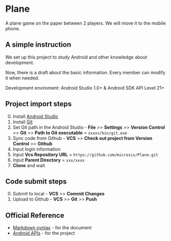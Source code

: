 # Plane
A plane game on the paper between 2 players. We will move it to the mobile phone.

## A simple instruction
We set up this project to study Android and other knowledge about development. 

Now, there is a draft about the basic information.
Every member can modify it when needed.

Development enviroment: Android Studio 1.0+ & Android SDK API Level 21+

## Project import steps
  0. Install [Android Studio](https://developer.android.com/sdk/index.html)
  0. Install [Git](https://git-scm.com)
  0. Set Git path in the Android Studio
    - **File** >> **Settings** >> **Version Control** >> **Git** >> **Path to Git executable** = `xxxxx/bin/git.exe`
  0. Sync code from Github
    - **VCS** >> **Check out project from Version Control** >> **Github**
  0. Input login information
  0. Input **Vcs Repository URL** = `https://github.com/microsix/Plane.git`
  0. Input **Parent Directory** = `xxx/xxxx`
  0. **Clone** and wait

## Code submit steps
  0. Submit to local
    - **VCS** >> **Commit Changes**
  0. Upload to Github
    - **VCS** >> **Git** >> **Push**
 
## Official Reference
  - [Markdown syntax](http://daringfireball.net/projects/markdown/syntax) - for the document
  - [Android APIs](http://developer.android.com/reference/packages.html) - for the project
